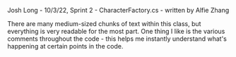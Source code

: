 Josh Long - 10/3/22, Sprint 2 - CharacterFactory.cs - written by Alfie Zhang

There are many medium-sized chunks of text within this class, but everything is very readable for the most part. One thing I like is the various comments throughout the code - this helps me instantly understand what's happening at certain points in the code.

